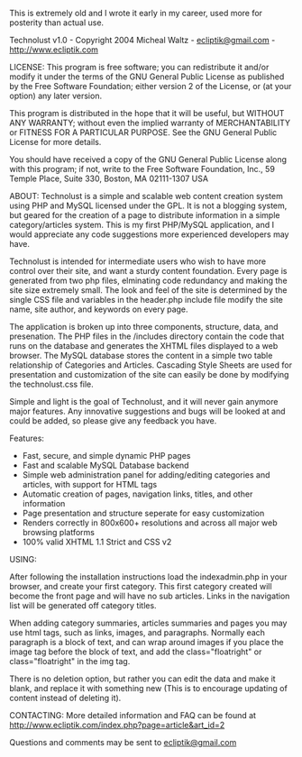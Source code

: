 This is extremely old and I wrote it early in my career, used more for posterity than actual use.


Technolust v1.0 - Copyright 2004 Micheal Waltz - ecliptik@gmail.com - http://www.ecliptik.com 

LICENSE:
This program is free software; you can redistribute it and/or modify
it under the terms of the GNU General Public License as published by
the Free Software Foundation; either version 2 of the License, or
(at your option) any later version.

This program is distributed in the hope that it will be useful,
but WITHOUT ANY WARRANTY; without even the implied warranty of
MERCHANTABILITY or FITNESS FOR A PARTICULAR PURPOSE.  See the
GNU General Public License for more details.

You should have received a copy of the GNU General Public License
along with this program; if not, write to the Free Software
Foundation, Inc., 59 Temple Place, Suite 330, Boston, MA  02111-1307  USA


ABOUT:
Technolust is a simple and scalable web content creation system using PHP and MySQL licensed under the GPL. It is not a blogging system, but geared for the creation of a page to distribute information in a simple category/articles system. This is my first PHP/MySQL application, and I would appreciate any code suggestions more experienced developers may have.

Technolust is intended for intermediate users who wish to have more control over their site, and want a sturdy content foundation. Every page is generated from two php files, elminating code redundancy and making the site size extremely small. The look and feel of the site is determined by the single CSS file and variables in the header.php include file modify the site name, site author, and keywords on every page.

The application is broken up into three components, structure, data, and presenation. The PHP files in the /includes directory contain the code that runs on the database and generates the XHTML files displayed to a web browser. The MySQL database stores the content in a simple two table relationship of Categories and Articles. Cascading Style Sheets are used for presentation and customization of the site can easily be done by modifying the technolust.css file.

Simple and light is the goal of Technolust, and it will never gain anymore major features. Any innovative suggestions and bugs will be looked at and could be added, so please give any feedback you have.

Features:

* Fast, secure, and simple dynamic PHP pages
* Fast and scalable MySQL Database backend
* Simple web administration panel for adding/editing categories and articles, with support for HTML tags
* Automatic creation of pages, navigation links, titles, and other information
* Page presentation and structure seperate for easy customization 
* Renders correctly in 800x600+ resolutions and across all major web browsing platforms
* 100% valid XHTML 1.1 Strict and CSS v2


USING:

After following the installation instructions load the indexadmin.php in your browser, and create your first category. This first category created will become the front page and will have no sub articles. Links in the navigation list will be generated off category titles.

When adding category summaries, articles summaries and pages you may use html tags, such as links, images, and paragraphs. Normally each paragraph is a block of text, and can wrap around images if you place the image tag before the block of text, and add the class="floatright" or class="floatright" in the img tag.

There is no deletion option, but rather you can edit the data and make it blank, and replace it with something new (This is to encourage updating of content instead of deleting it).


CONTACTING:
More detailed information and FAQ can be found at http://www.ecliptik.com/index.php?page=article&art_id=2 

Questions and comments may be sent to ecliptik@gmail.com
